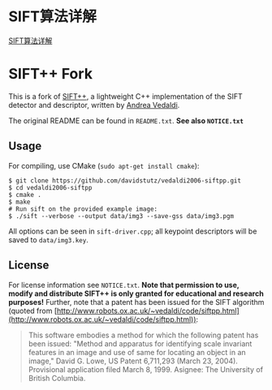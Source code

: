 # SIFT算法详解
[SIFT算法详解](https://cloud.tencent.com/developer/article/1343067)

# SIFT++ Fork

This is a fork of [SIFT++](http://www.robots.ox.ac.uk/~vedaldi/code/siftpp.html), a lightweight C++ implementation of the SIFT detector and descriptor, written by [Andrea Vedaldi](http://www.robots.ox.ac.uk/~vedaldi).

The original README can be found in `README.txt`. **See also `NOTICE.txt`**

## Usage

For compiling, use CMake (`sudo apt-get install cmake`):

    $ git clone https://github.com/davidstutz/vedaldi2006-siftpp.git
    $ cd vedaldi2006-siftpp
    $ cmake .
    $ make
    # Run sift on the provided example image:
    $ ./sift --verbose --output data/img3 --save-gss data/img3.pgm

All options can be seen in `sift-driver.cpp`; all keypoint descriptors will be saved to `data/img3.key`.

## License

For license information see `NOTICE.txt`. **Note that permission to use, modify and distribute SIFT++ is only granted for educational and research purposes!** Further, note that a patent has been issued for the SIFT algorithm (quoted from [http://www.robots.ox.ac.uk/~vedaldi/code/siftpp.html](http://www.robots.ox.ac.uk/~vedaldi/code/siftpp.html)):

> This software embodies a method for which the following patent has been issued: "Method and apparatus for identifying scale invariant features in an image and use of same for locating an object in an image," David G. Lowe, US Patent 6,711,293 (March 23, 2004). Provisional application filed March 8, 1999. Asignee: The University of British Columbia.
